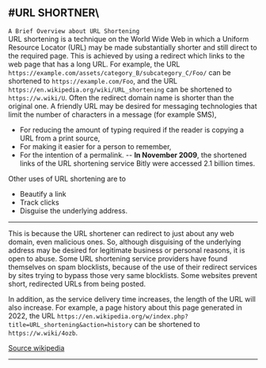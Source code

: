 #URL SHORTNER\
---
`A Brief Overview about URL Shortening`\
URL shortening is a technique on the World Wide Web in which a Uniform Resource Locator (URL) may be made substantially shorter and still direct to the required page. 
This is achieved by using a redirect which links to the web page that has a long URL. 
For example, the URL `https://example.com/assets/category_B/subcategory_C/Foo/` can be shortened to `https://example.com/Foo`, and the URL `https://en.wikipedia.org/wiki/URL_shortening` can be shortened to `https://w.wiki/U`. Often the redirect domain name is shorter than the original one. 
A friendly URL may be desired for messaging technologies that limit the number of characters in a message (for example SMS), 
- For reducing the amount of typing required if the reader is copying a URL from a print source,
- For making it easier for a person to remember,
- For the intention of a permalink.
-- **In November 2009**, the shortened links of the URL shortening service Bitly were accessed 2.1 billion times.

Other uses of URL shortening are to 
- Beautify a link
- Track clicks
- Disguise the underlying address.

---

This is because the URL shortener can redirect to just about any web domain, even malicious ones. So, although disguising of the underlying address may be desired for legitimate business or personal reasons, it is open to abuse. Some URL shortening service providers have found themselves on spam blocklists, because of the use of their redirect services by sites trying to bypass those very same blocklists. Some websites prevent short, redirected URLs from being posted.

In addition, as the service delivery time increases, the length of the URL will also increase. For example, a page history about this page generated in 2022, the URL `https://en.wikipedia.org/w/index.php?title=URL_shortening&action=history` can be shortened to `https://w.wiki/4ozb`.

[Source wikipedia](https://en.wikipedia.org/wiki/URL_shortening)

---

